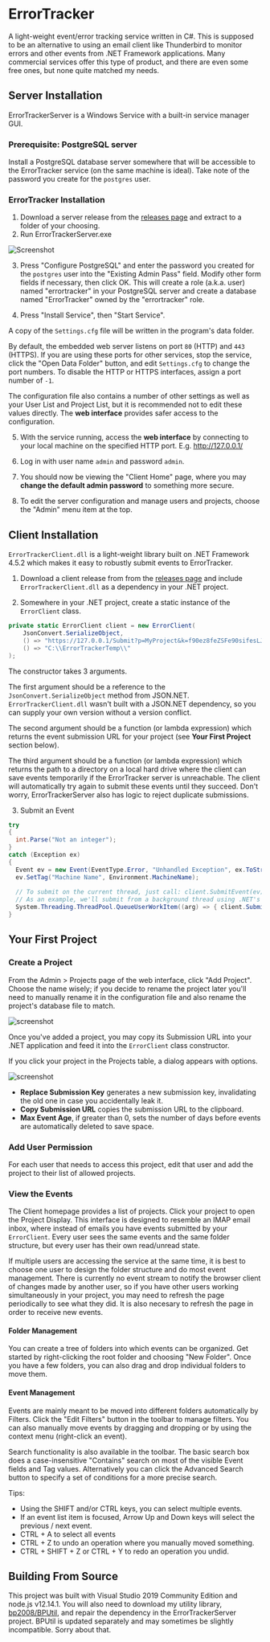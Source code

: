 # ErrorTracker
A light-weight event/error tracking service written in C#.  This is supposed to be an alternative to using an email client like Thunderbird to monitor errors and other events from .NET Framework applications.  Many commercial services offer this type of product, and there are even some free ones, but none quite matched my needs.

## Server Installation
ErrorTrackerServer is a Windows Service with a built-in service manager GUI.

### Prerequisite: PostgreSQL server

Install a PostgreSQL database server somewhere that will be accessible to the ErrorTracker service (on the same machine is ideal).  Take note of the password you create for the `postgres` user.

### ErrorTracker Installation

1) Download a server release from the [releases page](https://github.com/bp2008/ErrorTracker/releases) and extract to a folder of your choosing.
2) Run ErrorTrackerServer.exe

![Screenshot](https://user-images.githubusercontent.com/5639911/164052175-30a9122c-9d5b-40b7-b449-b5bf0852d0a5.png)

3) Press "Configure PostgreSQL" and enter the password you created for the `postgres` user into the "Existing Admin Pass" field.  Modify other form fields if necessary, then click OK.  This will create a role (a.k.a. user) named "errortracker" in your PostgreSQL server and create a database named "ErrorTracker" owned by the "errortracker" role.

4) Press "Install Service", then "Start Service".  

A copy of the `Settings.cfg` file will be written in the program's data folder.

By default, the embedded web server listens on port `80` (HTTP) and `443` (HTTPS).  If you are using these ports for other services, stop the service, click the "Open Data Folder" button, and edit `Settings.cfg` to change the port numbers.  To disable the HTTP or HTTPS interfaces, assign a port number of `-1`.

The configuration file also contains a number of other settings as well as your User List and Project List, but it is recommended not to edit these values directly.  The **web interface** provides safer access to the configuration.

5) With the service running, access the **web interface** by connecting to your local machine on the specified HTTP port.  E.g. http://127.0.0.1/

6) Log in with user name `admin` and password `admin`.

7) You should now be viewing the "Client Home" page, where you may **change the default admin password** to something more secure.

8) To edit the server configuration and manage users and projects, choose the "Admin" menu item at the top.

## Client Installation
`ErrorTrackerClient.dll` is a light-weight library built on .NET Framework 4.5.2 which makes it easy to robustly submit events to ErrorTracker.

1) Download a client release from from the [releases page](https://github.com/bp2008/ErrorTracker/releases) and include `ErrorTrackerClient.dll` as a dependency in your .NET project.

2) Somewhere in your .NET project, create a static instance of the `ErrorClient` class.

```cs
private static ErrorClient client = new ErrorClient(
    JsonConvert.SerializeObject, 
    () => "https://127.0.0.1/Submit?p=MyProject&k=f90ez8feZSFe90sifesLJszfE8", 
    () => "C:\\ErrorTrackerTemp\\"
);
```
The constructor takes 3 arguments.

The first argument should be a reference to the `JsonConvert.SerializeObject` method from JSON.NET.  `ErrorTrackerClient.dll` wasn't built with a JSON.NET dependency, so you can supply your own version without a version conflict.

The second argument should be a function (or lambda expression) which returns the event submission URL for your project (see **Your First Project** section below).

The third argument should be a function (or lambda expression) which returns the path to a directory on a local hard drive where the client can save events temporarily if the ErrorTracker server is unreachable.  The client will automatically try again to submit these events until they succeed.  Don't worry, ErrorTrackerServer also has logic to reject duplicate submissions.

3) Submit an Event

```cs
try
{
  int.Parse("Not an integer");
}
catch (Exception ex)
{
  Event ev = new Event(EventType.Error, "Unhandled Exception", ex.ToString());
  ev.SetTag("Machine Name", Environment.MachineName);
  
  // To submit on the current thread, just call: client.SubmitEvent(ev);
  // As an example, we'll submit from a background thread using .NET's built-in thread pool.
  System.Threading.ThreadPool.QueueUserWorkItem((arg) => { client.SubmitEvent(ev); });
}
```

## Your First Project

### Create a Project

From the Admin > Projects page of the web interface, click "Add Project".  Choose the name wisely; if you decide to rename the project later you'll need to manually rename it in the configuration file and also rename the project's database file to match.

![screenshot](https://i.imgur.com/orxxMl0.png)

Once you've added a project, you may copy its Submission URL into your .NET application and feed it into the `ErrorClient` class constructor.

If you click your project in the Projects table, a dialog appears with options.

![screenshot](https://i.imgur.com/lIPc8PR.png)

* **Replace Submission Key** generates a new submission key, invalidating the old one in case you accidentally leak it.
* **Copy Submission URL** copies the submission URL to the clipboard.
* **Max Event Age**, if greater than 0, sets the number of days before events are automatically deleted to save space.

### Add User Permission

For each user that needs to access this project, edit that user and add the project to their list of allowed projects.

### View the Events

The Client homepage provides a list of projects.  Click your project to open the Project Display.  This interface is designed to resemble an IMAP email inbox, where instead of emails you have events submitted by your `ErrorClient`.  Every user sees the same events and the same folder structure, but every user has their own read/unread state.

If multiple users are accessing the service at the same time, it is best to choose one user to design the folder structure and do most event management.  There is currently no event stream to notify the browser client of changes made by another user, so if you have other users working simultaneously in your project, you may need to refresh the page periodically to see what they did.  It is also necesary to refresh the page in order to receive new events.

#### Folder Management
You can create a tree of folders into which events can be organized.  Get started by right-clicking the root folder and choosing "New Folder".  Once you have a few folders, you can also drag and drop individual folders to move them.

#### Event Management
Events are mainly meant to be moved into different folders automatically by Filters.  Click the "Edit Filters" button in the toolbar to manage filters.  You can also manually move events by dragging and dropping or by using the context menu (right-click an event).

Search functionality is also available in the toolbar.  The basic search box does a case-insensitive "Contains" search on most of the visible Event fields and Tag values.  Alternatively you can click the Advanced Search button to specify a set of conditions for a more precise search.

Tips:  
* Using the SHIFT and/or CTRL keys, you can select multiple events.
* If an event list item is focused, Arrow Up and Down keys will select the previous / next event.
* CTRL + A to select all events
* CTRL + Z to undo an operation where you manually moved something.
* CTRL + SHIFT + Z or CTRL + Y to redo an operation you undid.

## Building From Source

This project was built with Visual Studio 2019 Community Edition and node.js v12.14.1.  You will also need to download my utility library, [bp2008/BPUtil](https://github.com/bp2008/BPUtil), and repair the dependency in the ErrorTrackerServer project.  BPUtil is updated separately and may sometimes be slightly incompatible. Sorry about that.
